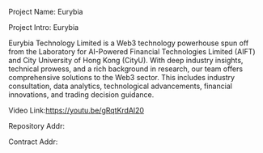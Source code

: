 Project Name: Eurybia

Project Intro: Eurybia

Eurybia Technology Limited is a Web3 technology powerhouse spun off from the Laboratory for AI-Powered Financial Technologies Limited (AIFT) and City University of Hong Kong (CityU). With deep industry insights, technical prowess, and a rich background in research, our team offers comprehensive solutions to the Web3 sector. This includes industry consultation, data analytics, technological advancements, financial innovations, and trading decision guidance.

Video Link:https://youtu.be/gRqtKrdAl20

Repository Addr:

Contract Addr:	
	
